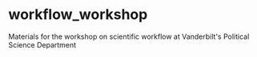 # workflow_workshop
Materials for the workshop on scientific workflow at Vanderbilt's Political Science Department
